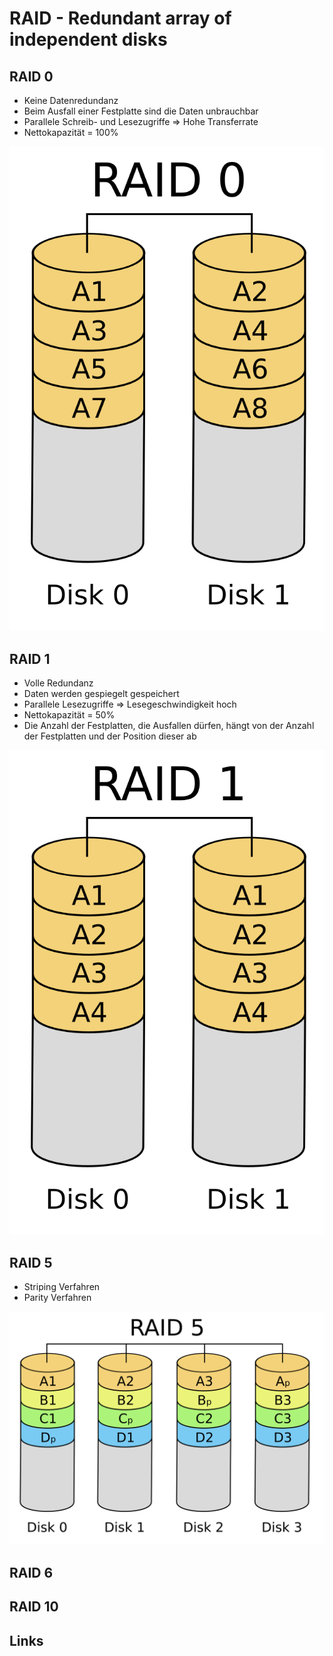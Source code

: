 # RAID - Redundant array of independent disks

## RAID 0
- Keine Datenredundanz
- Beim Ausfall einer Festplatte sind die Daten unbrauchbar
- Parallele Schreib- und Lesezugriffe => Hohe Transferrate
- Nettokapazität = 100%

![RAID 0 Image](../../Assets/AbschlusspruefungTeil1/RAID_0.svg)

## RAID 1
- Volle Redundanz
- Daten werden gespiegelt gespeichert
- Parallele Lesezugriffe => Lesegeschwindigkeit hoch
- Nettokapazität = 50%
- Die Anzahl der Festplatten, die Ausfallen dürfen, hängt von der Anzahl der Festplatten und der Position dieser ab

![RAID 1 Image](../../Assets/AbschlusspruefungTeil1/RAID_1.svg)

## RAID 5
- Striping Verfahren
- Parity Verfahren

![RAID 5 Image](../../Assets/AbschlusspruefungTeil1/RAID_5.svg)

## RAID 6

## RAID 10

## Links